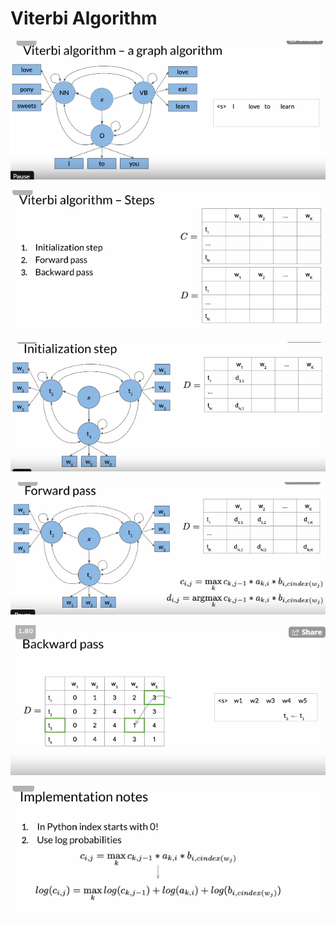 # Viterbi Algorithm

![](.gitbook/assets/image%20%2852%29.png)

![](.gitbook/assets/image%20%2836%29.png)

![](.gitbook/assets/image%20%2842%29.png)

![](.gitbook/assets/image%20%2848%29.png)

![](.gitbook/assets/image%20%2840%29.png)

![](.gitbook/assets/image%20%2841%29.png)

